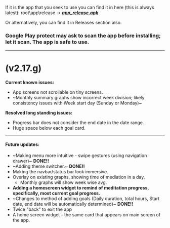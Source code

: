 If it is the app that you seek to use you can find it in here (this is always latest): root\app\release -> ***[app_release.apk](https://github.com/spewedprojects/MeditationTracker/blob/master/app/release/app-release.apk)***

Or alternatively, you can find it in Releases section also.

### Google Play protect may ask to scan the app before installing; let it scan. **The app is safe to use.**

***

# (v2.17.g)
**Current known issues:**
- App screens not scrollable on tiny screens.
- ~Monthly summary graphs show incorrect week division; likely consistency issues with Week start day (Sunday or Monday)~


__Resolved long standing issues:__
- Progress bar does not consider the end date in the date range.
- Huge space below each goal card.


***
#### **Future updates:**
- ~Making menu more intuitive - swipe gestures (using navigation drawer)~ __DONE!!__
- ~Adding theme switcher.~ __DONE!!__
- Making the navbar/status bar look immersive.
- Overlay on existing graphs, showing time of mediation in a day.
  - Monthly graphs will show week wise avg.
- **Adding a homescreen widget to remind of meditation progress, specifically, most current goal progress.**
- ~Changes to method of adding goals (Daily duration, total hours, Start date, end date will be automatically determined)~ __DONE!!__
- Twice "back" to exit the app
- A home screen widget - the same card that appears on main screen of the app.